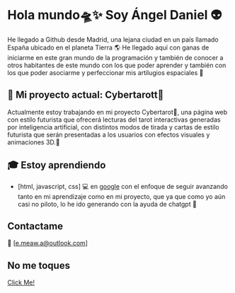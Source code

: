  # Hola mundo🛸✨ Soy Ángel Daniel 👽  
 He llegado a Github desde Madrid, una lejana ciudad en un país llamado España ubicado en el planeta Tierra 🌎 
 He llegado aquí con ganas de iniciarme en este gran mundo de la programación y también de conocer a otros habitantes 
de este mundo con los que poder aprender y también con los que poder asociarme y perfeccionar mis artilugios espaciales 🚀  

 ## 🌠 Mi proyecto actual: Cybertarott🔮 

Actualmente estoy trabajando en mi proyecto Cybertarot🔮, una página web con estilo futurista que ofrecerá lecturas del tarot interactivas generadas por inteligencia artificial, con distintos modos de tirada y cartas de estilo futurista que serán presentadas a los usuarios con efectos visuales y animaciones 3D.🌌

## 🎓 Estoy aprendiendo

- [html, javascript, css] 💻 en [google](https://www.google.com) con el enfoque de seguir avanzando tanto en mi aprendizaje como en mi proyecto, que ya que como yo aún casi no piloto, lo he ido generando con la ayuda de chatgpt 🤖
  
## Contactame 
📧 [e.meaw.a@outlook.com]

## No me toques
[Click Me!](https://www.google.com)

